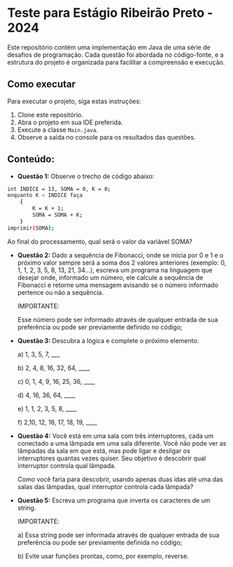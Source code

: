 # Teste para Estágio Ribeirão Preto - 2024

Este repositório contém uma implementação em Java de uma série de desafios de programação. Cada questão foi abordada no código-fonte, e a estrutura do projeto é organizada para facilitar a compreensão e execução.

## Como executar
Para executar o projeto, siga estas instruções:

1. Clone este repositório.
2. Abra o projeto em sua IDE preferida.
3. Execute a classe `Main.java`.
4. Observe a saída no console para os resultados das questões.

## Conteúdo: 
- **Questão 1:** Observe o trecho de código abaixo:

```bash
int INDICE = 13, SOMA = 0, K = 0;
enquanto K < INDICE faça
    {
        K = K + 1;
        SOMA = SOMA + K;
    }
imprimir(SOMA);
```
Ao final do processamento, qual será o valor da variável SOMA?

- **Questão 2:** Dado a sequência de Fibonacci, onde se inicia por 0 e 1 e o próximo valor sempre será a soma dos 2 valores anteriores (exemplo: 0, 1, 1, 2, 3, 5, 8, 13, 21, 34...), escreva um programa na linguagem que desejar onde, informado um número, ele calcule a sequência de Fibonacci e retorne uma mensagem avisando se o número informado pertence ou não a sequência.

    IMPORTANTE:

    Esse número pode ser informado através de qualquer entrada de sua preferência ou pode ser previamente definido no código;

- **Questão 3:** Descubra a lógica e complete o próximo elemento:

    a) 1, 3, 5, 7, ___

    b) 2, 4, 8, 16, 32, 64, ____

    c) 0, 1, 4, 9, 16, 25, 36, ____

    d) 4, 16, 36, 64, ____

    e) 1, 1, 2, 3, 5, 8, ____

    f) 2,10, 12, 16, 17, 18, 19, ____


- **Questão 4:** Você está em uma sala com três interruptores, cada um conectado a uma lâmpada em uma sala diferente. Você não pode ver as lâmpadas da sala em que está, mas pode ligar e desligar os interruptores quantas vezes quiser. Seu objetivo é descobrir qual interruptor controla qual lâmpada.

    Como você faria para descobrir, usando apenas duas idas até uma das salas das lâmpadas, qual interruptor controla cada lâmpada?

- **Questão 5:** Escreva um programa que inverta os caracteres de um string.

    IMPORTANTE:

    a) Essa string pode ser informada através de qualquer entrada de sua preferência ou pode ser previamente definida no código;

    b) Evite usar funções prontas, como, por exemplo, reverse.

    